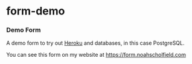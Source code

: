 # form-demo

### Demo Form

A demo form to try out [Heroku](https://heroku.com) and databases, in this case PostgreSQL.

You can see this form on my website at https://form.noahscholfield.com
